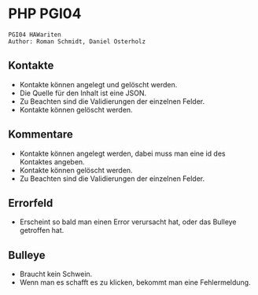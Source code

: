 # PHP PGI04

```
PGI04 HAWariten
Author: Roman Schmidt, Daniel Osterholz
```

## Kontakte
- Kontakte können angelegt und gelöscht werden.
- Die Quelle für den Inhalt ist eine JSON.
- Zu Beachten sind die Validierungen der einzelnen Felder.
- Kontakte können gelöscht werden.

## Kommentare
- Kontakte können angelegt werden, dabei muss man eine id des Kontaktes angeben.
- Kontakte können gelöscht werden.
- Zu Beachten sind die Validierungen der einzelnen Felder.

## Errorfeld
- Erscheint so bald man einen Error verursacht hat, oder das Bulleye getroffen hat.

## Bulleye
- Braucht kein Schwein.
- Wenn man es schafft es zu klicken, bekommt man eine Fehlermeldung.
